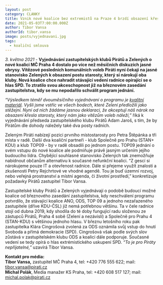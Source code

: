 ```yaml
---
layout: post
category: CLANKY
title: Vznik nové koalice bez extremistů na Praze 4 brzdí obsazení křesla starosty
date: 2021-05-03T7:00:00.000Z
author: Tibor Vansa
authorId: tibor.vansa
image: posts/vyjednavani.jpg
tags:
  - koaliční smlouva
---
```


*3. května 2021* - **Vyjednávání zastupitelských klubů Pirátů a Zelených o nové koalici MČ Praha 4 dostalo po více než měsíčních diskuzích jasné obrysy. Vítězové posledních komunálních voleb Piráti nyní čekají na jasné stanovisko Zelených k obsazení postu starosty, který si nárokují oba kluby. Nová koalice chce nahradit stávající vedení radnice opírající se o hlas SPD. To ztratilo svou akceschopnost již na březnovém zasedání zastupitelstva, kdy se mu nepodařilo schválit program jednání.**

*“Výsledkem téměř dvouměsíčního vyjednávaní o programu je [kvalitní materiál](https://github.com/pirati-web/praha4.pirati.cz/blob/master/assets/img/posts/koalice.pdf). Vyšli jsme vstříc ve všech bodech, které Zelení předložili jako stěžejní. Nyní od nich žádáme jasnou deklaraci, že akceptují náš nárok na obsazení křesla starosty, který nám jako vítězům voleb náleží,”* říká k vyjednávání předseda zastupitelského klubu Pirátů Adam Jaroš, s tím, že by Pirátům dle dohody náležely také dva posty radních.

Zeleným Piráti nabízejí pozici prvního místostarosty pro Petra Štěpánka a tři místa v radě. Další dva koaliční partneři - klub Společně pro Prahu (STAN+ KDU) a klub TOP09 - by v radě obsadili po jednom postu. TOP09 jednání o svém vstupu do nové koalice ale podmiňuje právě jasným určením jejího budoucího lídra. Chybějící souhlasné stanovisko Zelených tak znemožňuje nabídnout občanům alternativu k současné nefunkční koalici.
“Z gescí si nárokujeme pouze IT a otevřenost radnice. Dále si přejeme využít znalosti a zkušenosti Petry Rejchrtové ve vhodné agendě. Tou je buď územní rozvoj, nebo veřejná prostranství a místní agenda, či životní prostředí,” konkretizuje požadavky Pirátů zastupitel Tibor Vansa.

Zastupitelské kluby Pirátů a Zelených vyjednávají o podobě budoucí možné koalice od březnového zasedání zastupitelstva, kdy neschválení programu potvrdilo, že stávající koalice ANO, ODS, TOP 09 a jednoho nezařazeného zastupitele (dříve KDU-ČSL) již nemá potřebnou většinu. 
Ta v čele radnice stojí od dubna 2019, kdy shodila do té doby fungující radu složenou ze zástupců Pirátů, Praha 4 sobě (Zelení a nezávislí) a Společně pro Prahu 4 (STAN-KDU) s většinou jednoho hlasu. V březnu letošního roku pak zastupitelka Klára Cingrošová zvolená za ODS oznámila svůj vstup do hnutí Svoboda a přímá demokracie (SPD). Cingrošová však podle svých slov zůstává v zastupitelském klubu ODS a koalici dále podporuje. Současné vedení se tedy opírá o hlas extrémistického uskupení SPD. *“To je pro Piráty nepřijatelné,”* uzavírá Tibor Vansa.


**Kontakt pro média:**<br>
**Tibor Vansa,** zastupitel MČ Praha 4, tel: +420 776 555 622; mail: tibor.vansa@pirati.cz<br>
**Michal Polák**, Media manažer KS Praha, tel: +420 608 517 127; mail: michal.polak@pirati.cz<br>
